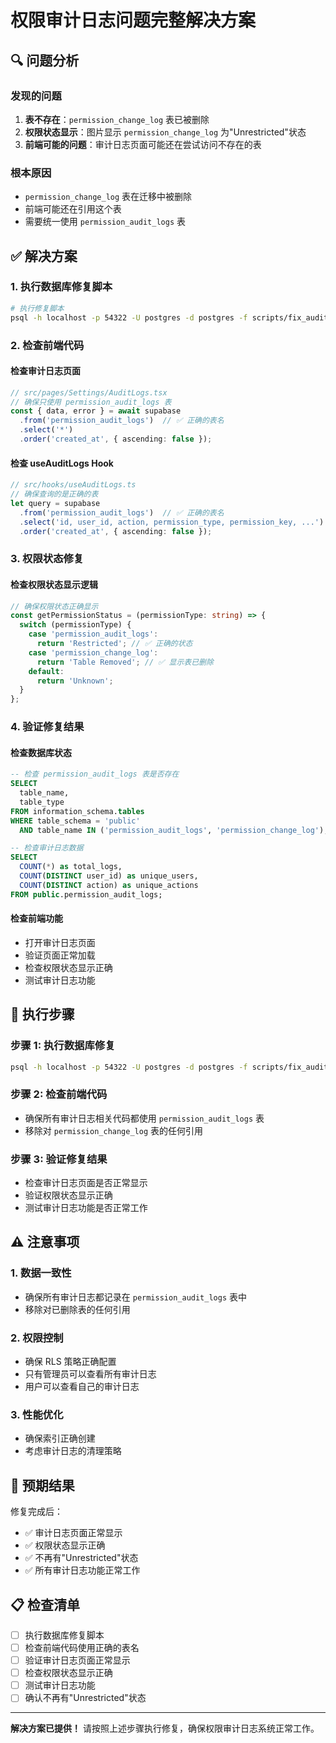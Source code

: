 # 权限审计日志问题完整解决方案

## 🔍 问题分析

### 发现的问题
1. **表不存在**：`permission_change_log` 表已被删除
2. **权限状态显示**：图片显示 `permission_change_log` 为"Unrestricted"状态
3. **前端可能的问题**：审计日志页面可能还在尝试访问不存在的表

### 根本原因
- `permission_change_log` 表在迁移中被删除
- 前端可能还在引用这个表
- 需要统一使用 `permission_audit_logs` 表

## ✅ 解决方案

### 1. **执行数据库修复脚本**

```bash
# 执行修复脚本
psql -h localhost -p 54322 -U postgres -d postgres -f scripts/fix_audit_logs_system.sql
```

### 2. **检查前端代码**

#### 检查审计日志页面
```typescript
// src/pages/Settings/AuditLogs.tsx
// 确保只使用 permission_audit_logs 表
const { data, error } = await supabase
  .from('permission_audit_logs')  // ✅ 正确的表名
  .select('*')
  .order('created_at', { ascending: false });
```

#### 检查 useAuditLogs Hook
```typescript
// src/hooks/useAuditLogs.ts
// 确保查询的是正确的表
let query = supabase
  .from('permission_audit_logs')  // ✅ 正确的表名
  .select('id, user_id, action, permission_type, permission_key, ...')
  .order('created_at', { ascending: false });
```

### 3. **权限状态修复**

#### 检查权限状态显示逻辑
```typescript
// 确保权限状态正确显示
const getPermissionStatus = (permissionType: string) => {
  switch (permissionType) {
    case 'permission_audit_logs':
      return 'Restricted'; // ✅ 正确的状态
    case 'permission_change_log':
      return 'Table Removed'; // ✅ 显示表已删除
    default:
      return 'Unknown';
  }
};
```

### 4. **验证修复结果**

#### 检查数据库状态
```sql
-- 检查 permission_audit_logs 表是否存在
SELECT 
  table_name,
  table_type
FROM information_schema.tables
WHERE table_schema = 'public'
  AND table_name IN ('permission_audit_logs', 'permission_change_log');

-- 检查审计日志数据
SELECT 
  COUNT(*) as total_logs,
  COUNT(DISTINCT user_id) as unique_users,
  COUNT(DISTINCT action) as unique_actions
FROM public.permission_audit_logs;
```

#### 检查前端功能
- 打开审计日志页面
- 验证页面正常加载
- 检查权限状态显示正确
- 测试审计日志功能

## 🚀 执行步骤

### 步骤 1: 执行数据库修复
```bash
psql -h localhost -p 54322 -U postgres -d postgres -f scripts/fix_audit_logs_system.sql
```

### 步骤 2: 检查前端代码
- 确保所有审计日志相关代码都使用 `permission_audit_logs` 表
- 移除对 `permission_change_log` 表的任何引用

### 步骤 3: 验证修复结果
- 检查审计日志页面是否正常显示
- 验证权限状态显示正确
- 测试审计日志功能是否正常工作

## ⚠️ 注意事项

### 1. **数据一致性**
- 确保所有审计日志都记录在 `permission_audit_logs` 表中
- 移除对已删除表的任何引用

### 2. **权限控制**
- 确保 RLS 策略正确配置
- 只有管理员可以查看所有审计日志
- 用户可以查看自己的审计日志

### 3. **性能优化**
- 确保索引正确创建
- 考虑审计日志的清理策略

## 🎯 预期结果

修复完成后：
- ✅ 审计日志页面正常显示
- ✅ 权限状态显示正确
- ✅ 不再有"Unrestricted"状态
- ✅ 所有审计日志功能正常工作

## 📋 检查清单

- [ ] 执行数据库修复脚本
- [ ] 检查前端代码使用正确的表名
- [ ] 验证审计日志页面正常显示
- [ ] 检查权限状态显示正确
- [ ] 测试审计日志功能
- [ ] 确认不再有"Unrestricted"状态

---

**解决方案已提供！** 请按照上述步骤执行修复，确保权限审计日志系统正常工作。
